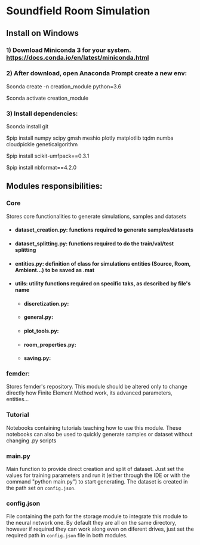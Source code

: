# Soundfield Room Simulation


##  **Install on Windows**

### 1) Download Miniconda 3 for your system. https://docs.conda.io/en/latest/miniconda.html

### 2) After download, open Anaconda Prompt create a new env:

$conda create -n creation_module python=3.6

$conda activate creation_module

### 3) Install dependencies:

$conda install git

$pip install numpy scipy gmsh meshio plotly matplotlib tqdm numba cloudpickle geneticalgorithm

$pip install scikit-umfpack==0.3.1

$pip install nbformat==4.2.0


## **Modules responsibilities**:



### **Core**

Stores core functionalities to generate simulations, samples and datasets

* #### dataset_creation.py: functions required to generate samples/datasets

* #### dataset_splitting.py: functions required to do the train/val/test splitting
* #### entities.py: definition of class for simulations entities (Source, Room, Ambient...) to be saved as .mat

* #### utils: utility functions required on specific taks, as described by file's name
    *  #### discretization.py:
    *  #### general.py:
    *  #### plot_tools.py:
    *  #### room_properties.py:
    *  #### saving.py:


### **femder**:

Stores femder's repository. This module should be altered only to change directly how Finite Element Method work, its advanced parameters, entities...

### **Tutorial**

Notebooks containing tutorials teaching how to use this module. These notebooks can also be used to quickly generate samples or dataset without changing .py scripts

### **main.py**

Main function to provide direct creation and split of dataset. Just set the values for training parameters and run it (either through the IDE or with the command "python main.py") to start generating. The dataset is created in the path set on `config.json`.

### **config.json**

File containing the path for the storage module to integrate this module to the neural network one. By default they are all on the same directory, however if required they can work along even on diferent drives, just set the required path in `config.json` file in both modules.